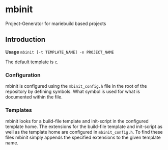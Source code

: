# mbinit
Project-Generator for mariebuild based projects

## Introduction
**Usage**
`mbinit [-t TEMPLATE_NAME] -n PROJECT_NAME` 

The default template is `c`.

### Configuration
mbinit is configured using the `mbinit_config.h` file in the root of the
repository by defining symbols. What symbol is used for what is documented
within the file.

### Templates
mbinit looks for a build-file template and init-script in the configured
template home. The extensions for the build-file template and init-script
as well as the template home are configured in `mbinit_config.h`. To find
these files mbinit simply appends the specified extensions to the given
template name.
